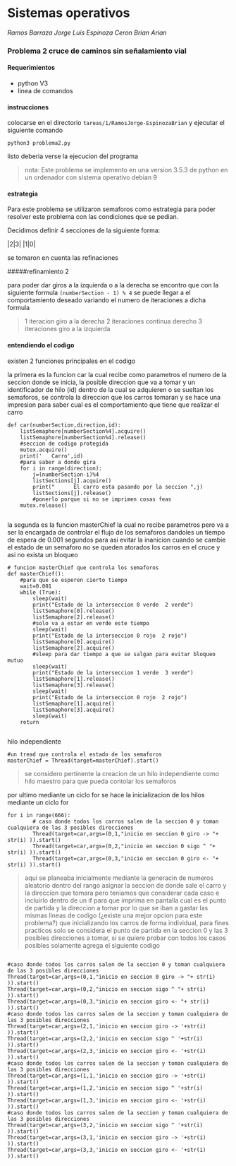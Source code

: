  
# Sistemas operativos
*Ramos Barraza Jorge Luis
Espinoza Ceron Brian Arian*
### Problema 2 cruce de caminos sin señalamiento vial

#### Requerimientos
* python V3  
* linea de comandos
#### instrucciones
colocarse en el directorio `tareas/1/RamosJorge-EspinozaBrian` y ejecutar el siguiente comando

```
python3 problema2.py
```
listo deberia verse la ejecucion del programa

> nota: Este problema se implemento en una version 3.5.3 de python en un ordenador con sistema operativo debian 9

#### estrategia

Para este problema se utilizaron semaforos como estrategia para poder resolver este problema con las condiciones que se pedian.

Decidimos definir 4 secciones  de la siguiente forma:

|2|3|
|1|0|

se tomaron en cuenta las refinaciones 

#####refinamiento 2

para poder dar giros a la izquierda o a la derecha se encontro que con la siguiente formula `(numberSection - 1) % 4` se puede llegar a el comportamiento deseado variando el numero de iteraciones a dicha formula

>1 iteracion giro a la derecha
 2 iteraciones continua derecho
 3 iteraciones giro a la izquierda


#### entendiendo el codigo 

existen 2 funciones principales en el codigo

la primera es la funcion car la cual  recibe como parametros el numero de la seccion donde se inicia, la posible direccion que va a tomar y un identificador de hilo (id) dentro de la cual se adquieren o se sueltan los semaforos, se controla la direccion que los carros tomaran y se hace una impresion para saber cual es el comportamiento que tiene que realizar el carro 
```
def car(numberSection,direction,id):
	listSemaphore[numberSection%4].acquire()
	listSemaphore[numberSection%4].release()
	#seccion de codigo protegida
	mutex.acquire()
	print('   Carro',id)
	#para saber a donde gira
	for i in range(direction):
		j=(numberSection-i)%4
		listSections[j].acquire()
		print("      El carro esta pasando por la seccion ",j)
		listSections[j].release()
		#ponerlo porque si no se imprimen cosas feas
	mutex.release()
    
```

la segunda es la funcion masterChief la cual no recibe parametros pero va a ser la encargada de controlar el flujo de los semaforos dandoles un tiempo de espera de 0.001 segundos para asi evitar la inanicion cuando se cambie el estado de un semaforo no se queden atorados los carros en el cruce y asi no exista un bloqueo
```
# funcion masterChief que controla los semaforos
def masterChief():
	#para que se esperen cierto tiempo
	wait=0.001
	while (True):
		sleep(wait)
		print("Estado de la interseccion 0 verde  2 verde")
		listSemaphore[0].release()
		listSemaphore[2].release()
		#solo va a estar en verde este tiempo
		sleep(wait)
		print("Estado de la interseccion 0 rojo  2 rojo")
		listSemaphore[0].acquire()
		listSemaphore[2].acquire()
		#sleep para dar tiempo a que se salgan para evitar bloqueo mutuo
		sleep(wait)
		print("Estado de la interseccion 1 verde  3 verde")
		listSemaphore[1].release()
		listSemaphore[3].release()
		sleep(wait)
		print("Estado de la interseccion 0 rojo  2 rojo")
		listSemaphore[1].acquire()
		listSemaphore[3].acquire()
		sleep(wait)	
	return
    
```

hilo independiente
```
#un tread que controla el estado de los semaforos 
masterChief = Thread(target=masterChief).start()
```

>se considero pertinente la creacion de un hilo independiente como hilo maestro para que pueda contolar los semaforos

por ultimo mediante un ciclo for se hace la inicializacion de los hilos mediante un ciclo for

```
for i in range(666):
		# caso donde todos los carros salen de la seccion 0 y toman cualquiera de las 3 posibles direcciones
		Thread(target=car,args=(0,1,"inicio en seccion 0 giro -> "+ str(i) )).start()
		Thread(target=car,args=(0,2,"inicio en seccion 0 sigo ^ "+ str(i) )).start()
		Thread(target=car,args=(0,3,"inicio en seccion 0 giro <- "+ str(i) )).start()
```
>aqui se planeaba inicialmente mediante la generacin de numeros aleatorio dentro del rango asignar la seccion de donde sale el carro y la direccion que tomara pero teniamos que considerar cada caso e incluirlo dentro de un if para que imprima en pantalla cual es el punto de partida y la direccion a tomar por lo que se iban a gastar las mismas lineas de codigo (¿existe una mejor opcion para este problema?) que inicializando los carros de forma individual, para fines practicos solo se considera el punto de partida en la seccion 0 y las 3 posibles direcciones a tomar, si se quiere probar con todos los casos posibles solamente agrega el siguiente codigo
```

#caso donde todos los carros salen de la seccion 0 y toman cualquiera de las 3 posibles direcciones
Thread(target=car,args=(0,1,"inicio en seccion 0 giro -> "+ str(i) )).start()
Thread(target=car,args=(0,2,"inicio en seccion sigo ^ "+ str(i) )).start()
Thread(target=car,args=(0,3,"inicio en seccion giro <- "+ str(i) )).start()
#caso donde todos los carros salen de la seccion y toman cualquiera de las 3 posibles direcciones
Thread(target=car,args=(2,1,'inicio en seccion giro -> '+str(i) )).start()
Thread(target=car,args=(2,2,'inicio en seccion sigo ^ '+str(i) )).start()
Thread(target=car,args=(2,3,'inicio en seccion giro <- '+str(i) )).start()
#caso donde todos los carros salen de la seccion y toman cualquiera de las 3 posibles direcciones
Thread(target=car,args=(1,1,'inicio en seccion giro -> '+str(i) )).start()
Thread(target=car,args=(1,2,'inicio en seccion sigo ^ '+str(i) )).start()
Thread(target=car,args=(1,3,'inicio en seccion giro <- '+str(i) )).start()
#caso donde todos los carros salen de la seccion y toman cualquiera de las 3 posibles direcciones
Thread(target=car,args=(3,2,'inicio en seccion sigo ^ '+str(i) )).start()
Thread(target=car,args=(3,1,'inicio en seccion giro -> '+str(i) )).start()		
Thread(target=car,args=(3,3,'inicio en seccion giro <- '+str(i) )).start()	
```


